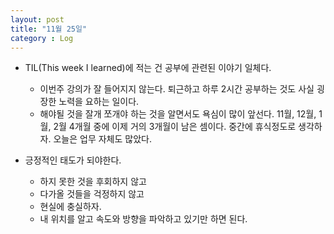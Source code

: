 ```yaml
---
layout: post
title: "11월 25일"
category : Log
---
```




- TIL(This week I learned)에 적는 건 공부에 관련된 이야기 일체다.
  
  - 이번주 강의가 잘 들어지지 않는다. 퇴근하고 하루 2시간 공부하는 것도 사실 굉장한 노력을 요하는 일이다.
  - 해야될 것을 잘개 쪼개야 하는 것을 알면서도 욕심이 많이 앞선다. 11월, 12월, 1월, 2월 4개월 중에 이제 거의 3개월이 남은 셈이다. 중간에 휴식정도로 생각하자. 오늘은 업무 자체도 많았다.
- 긍정적인 태도가 되야한다.
  - 하지 못한 것을 후회하지 않고
  - 다가올 것들을 걱정하지 않고
  - 현실에 충실하자.
  - 내 위치를 알고 속도와 방향을 파악하고 있기만 하면 된다.
